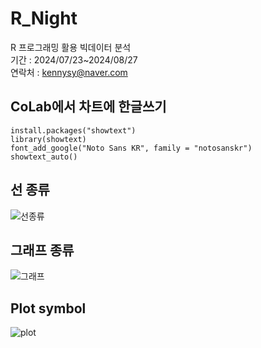 # R_Night
R 프로그래밍 활용 빅데이터 분석    
기간 : 2024/07/23~2024/08/27    
연락처 : kennysy@naver.com

## CoLab에서 차트에 한글쓰기
    install.packages("showtext")
    library(showtext)
    font_add_google("Noto Sans KR", family = "notosanskr")
    showtext_auto()

## 선 종류
![선종류](https://github.com/user-attachments/assets/9ed9169b-3fde-47a5-8f9f-3485f34f9b4b)

## 그래프 종류
![그래프](https://github.com/user-attachments/assets/081cd217-2704-469e-bbbd-4e06622c5d37)

## Plot symbol
![plot](https://github.com/user-attachments/assets/6bd62bb4-7856-41b2-ad74-e13c4e52a4b3)
